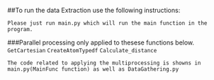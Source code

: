 ##To run the data Extraction use the following instructions:

`Please just run main.py which will run the main function in the program.`

###Parallel processing only applied to thesese functions below.
`GetCartesian`
`CreateAtomTypedf`
`Calculate_distance`

`The code related to applying the multiprocessing is showns in main.py(MainFunc function) as well as DataGathering.py` 
